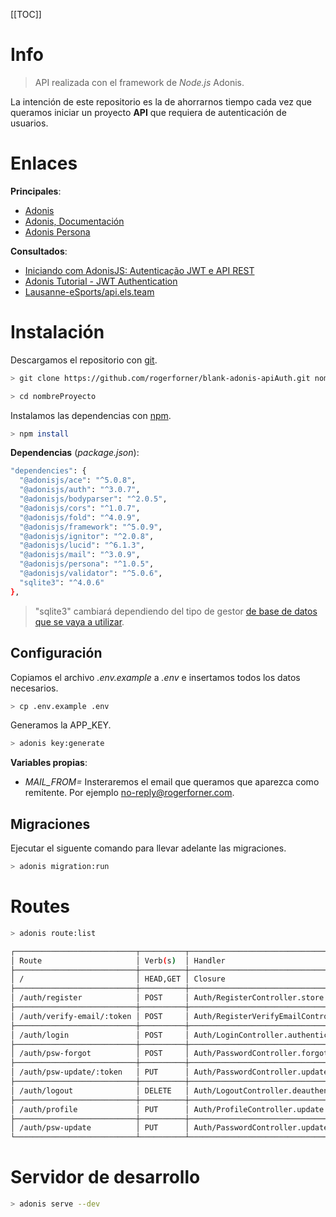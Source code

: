 [[TOC]]

# Info

> API realizada con el framework de _Node.js_ Adonis.

La intención de este repositorio es la de ahorrarnos tiempo cada vez que queramos iniciar un proyecto **API** que requiera de autenticación de usuarios.

# Enlaces

**Principales**:

- [Adonis](https://adonisjs.com/)
- [Adonis, Documentación](https://adonisjs.com/docs/4.1/installation)
- [Adonis Persona](https://github.com/adonisjs/adonis-persona)

**Consultados**:

- [Iniciando com AdonisJS: Autenticação JWT e API REST](https://blog.rocketseat.com.br/adonis-auth-jwt-api-rest/)
- [Adonis Tutorial - JWT Authentication](https://www.techiediaries.com/adonis-jwt-authentication/)
- [Lausanne-eSports/api.els.team](https://github.com/Lausanne-eSports/api.els.team)

# Instalación

Descargamos el repositorio con [git](https://git-scm.com/).

```bash
> git clone https://github.com/rogerforner/blank-adonis-apiAuth.git nombreProyecto

> cd nombreProyecto
```

Instalamos las dependencias con [npm](https://www.npmjs.com/).

```bash
> npm install
```

**Dependencias** (_package.json_):

```bash
"dependencies": {
  "@adonisjs/ace": "^5.0.8",
  "@adonisjs/auth": "^3.0.7",
  "@adonisjs/bodyparser": "^2.0.5",
  "@adonisjs/cors": "^1.0.7",
  "@adonisjs/fold": "^4.0.9",
  "@adonisjs/framework": "^5.0.9",
  "@adonisjs/ignitor": "^2.0.8",
  "@adonisjs/lucid": "^6.1.3",
  "@adonisjs/mail": "^3.0.9",
  "@adonisjs/persona": "^1.0.5",
  "@adonisjs/validator": "^5.0.6",
  "sqlite3": "^4.0.6"
},
```

> "sqlite3" cambiará dependiendo del tipo de gestor [de base de datos que se vaya a utilizar](https://adonisjs.com/docs/4.1/database).

## Configuración

Copiamos el archivo _.env.example_ a _.env_ e insertamos todos los datos necesarios.

```bash
> cp .env.example .env
```

Generamos la APP_KEY.

```bash
> adonis key:generate
```

**Variables propias**:

- *MAIL_FROM=* Insteraremos el email que queramos que aparezca como remitente. Por ejemplo no-reply@rogerforner.com.

## Migraciones

Ejecutar el siguente comando para llevar adelante las migraciones.

```bash
> adonis migration:run
```

# Routes

```bash
> adonis route:list

┌───────────────────────────┬──────────┬───────────────────────────────────────────────┬──────────────────────┬──────────────────────┬────────┐
│ Route                     │ Verb(s)  │ Handler                                       │ Middleware           │ Name                 │ Domain │
├───────────────────────────┼──────────┼───────────────────────────────────────────────┼──────────────────────┼──────────────────────┼────────┤
│ /                         │ HEAD,GET │ Closure                                       │                      │ /                    │        │
├───────────────────────────┼──────────┼───────────────────────────────────────────────┼──────────────────────┼──────────────────────┼────────┤
│ /auth/register            │ POST     │ Auth/RegisterController.store                 │ av:AuthRegister      │ /register            │        │
├───────────────────────────┼──────────┼───────────────────────────────────────────────┼──────────────────────┼──────────────────────┼────────┤
│ /auth/verify-email/:token │ POST     │ Auth/RegisterVerifyEmailController.validate   │                      │ /verify-email/:token │        │
├───────────────────────────┼──────────┼───────────────────────────────────────────────┼──────────────────────┼──────────────────────┼────────┤
│ /auth/login               │ POST     │ Auth/LoginController.authenticate             │ av:AuthLogin         │ /login               │        │
├───────────────────────────┼──────────┼───────────────────────────────────────────────┼──────────────────────┼──────────────────────┼────────┤
│ /auth/psw-forgot          │ POST     │ Auth/PasswordController.forgotPassword        │                      │ /psw-forgot          │        │
├───────────────────────────┼──────────┼───────────────────────────────────────────────┼──────────────────────┼──────────────────────┼────────┤
│ /auth/psw-update/:token   │ PUT      │ Auth/PasswordController.updatePasswordByToken │ av:AuthPasswordToken │ /psw-update/:token   │        │
├───────────────────────────┼──────────┼───────────────────────────────────────────────┼──────────────────────┼──────────────────────┼────────┤
│ /auth/logout              │ DELETE   │ Auth/LogoutController.deauthenticate          │ auth                 │ /logout              │        │
├───────────────────────────┼──────────┼───────────────────────────────────────────────┼──────────────────────┼──────────────────────┼────────┤
│ /auth/profile             │ PUT      │ Auth/ProfileController.update                 │ auth,av:AuthProfile  │ /profile             │        │
├───────────────────────────┼──────────┼───────────────────────────────────────────────┼──────────────────────┼──────────────────────┼────────┤
│ /auth/psw-update          │ PUT      │ Auth/PasswordController.updatePassword        │ auth,av:AuthPassword │ /psw-update          │        │
└───────────────────────────┴──────────┴───────────────────────────────────────────────┴──────────────────────┴──────────────────────┴────────┘
```

# Servidor de desarrollo

```bash
> adonis serve --dev
```